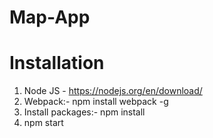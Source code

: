 # Map-App

# Installation

1. Node JS - https://nodejs.org/en/download/
2. Webpack:- npm install webpack -g
3. Install packages:-  npm install
4. npm start
